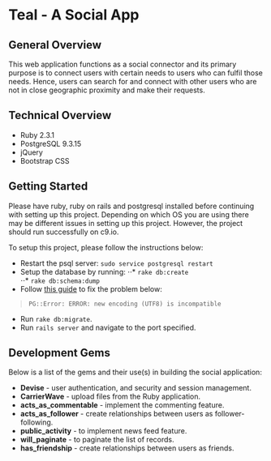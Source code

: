 # Teal  - A Social App


## General Overview
This web application functions as a social connector and its primary purpose is to connect users with certain needs to users who can fulfil those needs. Hence, users can search for and connect with other users who are not in close geographic proximity and make their requests. 

## Technical Overview
* Ruby 2.3.1
* PostgreSQL 9.3.15
* jQuery
* Bootstrap CSS

## Getting Started
Please have ruby, ruby on rails and postgresql installed before continuing with setting up this project. Depending on which OS you are using there may be different issues in setting up this project. However, the project should run successfully on c9.io.

To setup this project, please follow the instructions below:
* Restart the psql server: `sudo service postgresql restart`
* Setup the database by running:
⋅⋅* `rake db:create`  
⋅⋅* `rake db:schema:dump`
* Follow [this guide](https://gist.github.com/amolkhanorkar/8706915) to fix the problem below:
> `PG::Error: ERROR: new encoding (UTF8) is incompatible`
* Run `rake db:migrate`.
* Run `rails server` and navigate to the port specified. 

## Development Gems
Below is a list of the gems and their use(s) in building the social application:
* **Devise** - user authentication, and security and session management.
* **CarrierWave** - upload files from the Ruby application.
* **acts_as_commentable** - implement the commenting feature.        
* **acts_as_follower** - create relationships between users as follower-following.                       
* **public_activity** - to implement news feed feature.
* **will_paginate** - to paginate the list of records.
* **has_friendship** - create relationships between users as friends.